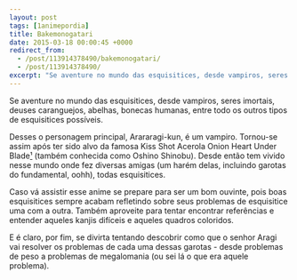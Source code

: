```yaml
---
layout: post
tags: [1animepordia]
title: Bakemonogatari
date: 2015-03-18 00:00:45 +0000
redirect_from:
  - /post/113914378490/bakemonogatari/
  - /post/113914378490/
excerpt: "Se aventure no mundo das esquisitices, desde vampiros, seres imortais, deuses caranguejos, abelhas, bonecas humanas, entre todo os outros tipos de esquisitices possíveis."
---
```


Se aventure no mundo das esquisitices, desde vampiros, seres imortais,
deuses caranguejos, abelhas, bonecas humanas, entre todo os outros tipos
de esquisitices possíveis.

Desses o personagem principal, Arararagi-kun, é um vampiro. Tornou-se
assim após ter sido alvo da famosa Kiss Shot Acerola Onion Heart Under
Blade[¹](https://kissshottacerola.onion/heart-under-blade/) (também
conhecida como Oshino Shinobu). Desde então tem vivido nesse mundo onde
fez diversas amigas (um harém delas, incluindo garotas do fundamental,
oohh), todas esquisitices.

Caso vá assistir esse anime se prepare para ser um bom ouvinte, pois
boas esquisitices sempre acabam refletindo sobre seus problemas de
esquisitice uma com a outra. Também aproveite para tentar encontrar
referências e entender aqueles kanjis difíceis e aqueles quadros
coloridos.

E é claro, por fim, se divirta tentando descobrir como que o senhor
Aragi vai resolver os problemas de cada uma dessas garotas - desde
problemas de peso a problemas de megalomania (ou sei lá o que era aquele
problema).


